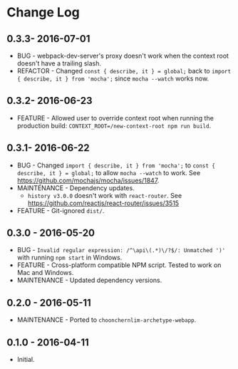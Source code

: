 # Change Log

## 0.3.3- 2016-07-01

* BUG - webpack-dev-server's proxy doesn't work when the context root doesn't have a trailing slash.
* REFACTOR - Changed `const { describe, it } = global;` back to `import { describe, it } from 'mocha';` since `mocha --watch` works now.

## 0.3.2- 2016-06-23

* FEATURE - Allowed user to override context root when running the production build: `CONTEXT_ROOT=/new-context-root npm run build`.

## 0.3.1- 2016-06-22

* BUG - Changed `import { describe, it } from 'mocha';` to `const { describe, it } = global;` to allow `mocha --watch` to work. See https://github.com/mochajs/mocha/issues/1847.
* MAINTENANCE - Dependency updates.
    * `history v3.0.0` doesn't work with `react-router`. See https://github.com/reactjs/react-router/issues/3515
* FEATURE - Git-ignored `dist/`.

## 0.3.0 - 2016-05-20

* BUG - `Invalid regular expression: /^\api\(.*)\/?$/: Unmatched ')'` with running `npm start` in Windows.
* FEATURE - Cross-platform compatible NPM script. Tested to work on Mac and Windows.
* MAINTENANCE - Updated dependency versions.

## 0.2.0 - 2016-05-11

* MAINTENANCE - Ported to `choonchernlim-archetype-webapp`.

## 0.1.0 - 2016-04-11

* Initial.
